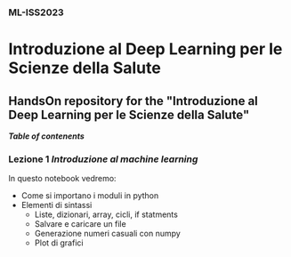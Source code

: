 ### ML-ISS2023
# Introduzione al Deep Learning per le Scienze della Salute
## HandsOn repository for the "Introduzione al Deep Learning per le Scienze della Salute"

***Table of contenents***

### Lezione 1 ***Introduzione al machine learning***

  In questo notebook vedremo:
  - Come si importano i moduli in python
  - Elementi di sintassi
    - Liste, dizionari, array, cicli, if statments
    - Salvare e caricare un file
    - Generazione numeri casuali con numpy
    - Plot di grafici 
